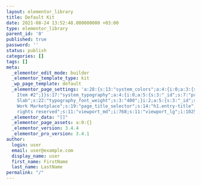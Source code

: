 ```yaml
---
layout: elementor_library
title: Default Kit
date: 2021-08-24 13:52:48.000000000 +03:00
type: elementor_library
parent_id: '0'
published: true
password: ''
status: publish
categories: []
tags: []
meta:
  _elementor_edit_mode: builder
  _elementor_template_type: kit
  _wp_page_template: default
  _elementor_page_settings: 'a:28:{s:13:"system_colors";a:4:{i:0;a:3:{s:3:"_id";s:7:"primary";s:5:"title";s:7:"Primary";s:5:"color";s:7:"#2E2E38";}i:1;a:3:{s:3:"_id";s:9:"secondary";s:5:"title";s:9:"Secondary";s:5:"color";s:7:"#2E2E38";}i:2;a:3:{s:3:"_id";s:4:"text";s:5:"title";s:4:"Text";s:5:"color";s:7:"#717171";}i:3;a:3:{s:3:"_id";s:6:"accent";s:5:"title";s:6:"Accent";s:5:"color";s:7:"#FFDD00";}}s:13:"custom_colors";a:2:{i:0;a:3:{s:3:"_id";s:7:"e0804f3";s:5:"title";s:10:"Background";s:5:"color";s:7:"#FBFCFC";}i:1;a:2:{s:3:"_id";s:7:"0271a0f";s:5:"title";s:11:"New
    Item #2";}}s:17:"system_typography";a:4:{i:0;a:5:{s:3:"_id";s:7:"primary";s:5:"title";s:7:"Primary";s:21:"typography_typography";s:6:"custom";s:22:"typography_font_family";s:6:"Roboto";s:22:"typography_font_weight";s:3:"600";}i:1;a:5:{s:3:"_id";s:9:"secondary";s:5:"title";s:9:"Secondary";s:21:"typography_typography";s:6:"custom";s:22:"typography_font_family";s:11:"Roboto
    Slab";s:22:"typography_font_weight";s:3:"400";}i:2;a:5:{s:3:"_id";s:4:"text";s:5:"title";s:4:"Text";s:21:"typography_typography";s:6:"custom";s:22:"typography_font_family";s:6:"Roboto";s:22:"typography_font_weight";s:3:"400";}i:3;a:5:{s:3:"_id";s:6:"accent";s:5:"title";s:6:"Accent";s:21:"typography_typography";s:6:"custom";s:22:"typography_font_family";s:6:"Roboto";s:22:"typography_font_weight";s:3:"500";}}s:17:"custom_typography";a:0:{}s:21:"default_generic_fonts";s:10:"Sans-serif";s:9:"site_name";s:10:"CodeSpread";s:16:"site_description";s:21:"Code
    Work Marketplace";s:19:"page_title_selector";s:14:"h1.entry-title";s:32:"hello_header_background_position";s:0:"";s:30:"hello_header_background_repeat";s:0:"";s:28:"hello_header_background_size";s:0:"";s:49:"hello_header_background_slideshow_background_size";s:0:"";s:53:"hello_header_background_slideshow_background_position";s:0:"";s:32:"hello_footer_background_position";s:0:"";s:30:"hello_footer_background_repeat";s:0:"";s:28:"hello_footer_background_size";s:0:"";s:49:"hello_footer_background_slideshow_background_size";s:0:"";s:53:"hello_footer_background_slideshow_background_position";s:0:"";s:27:"hello_footer_copyright_text";s:19:"All
    rights reserved";s:11:"viewport_md";i:768;s:11:"viewport_lg";i:1025;s:15:"activeItemIndex";i:1;s:28:"button_typography_typography";s:6:"custom";s:11:"__globals__";a:1:{s:17:"button_text_color";s:27:"globals/colors?id=secondary";}s:12:"site_favicon";a:4:{s:3:"url";s:66:"https://codespread.io/wp-content/uploads/2021/08/favicon_bg@2x.png";s:2:"id";i:761;s:3:"alt";s:0:"";s:6:"source";s:7:"library";}s:15:"viewport_tablet";i:1024;s:17:"link_normal_color";s:7:"#4975EF";s:9:"site_logo";a:4:{s:3:"url";s:61:"https://codespread.io/wp-content/uploads/2021/08/white@2x.png";s:2:"id";i:764;s:3:"alt";s:0:"";s:6:"source";s:7:"library";}}'
  _elementor_data: "[]"
  _elementor_page_assets: a:0:{}
  _elementor_version: 3.4.4
  _elementor_pro_version: 3.4.1
author:
  login: user
  email: user@example.com
  display_name: user
  first_name: FirstName
  last_name: LastName
permalink: "/"
---
```

